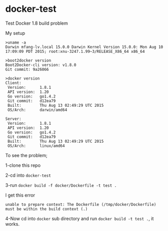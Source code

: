 # docker-test
Test Docker 1.8 build problem

My setup

```
>uname -a
Darwin mfang-lv.local 15.0.0 Darwin Kernel Version 15.0.0: Mon Aug 10 17:09:09 PDT 2015; root:xnu-3247.1.99~3/RELEASE_X86_64 x86_64

>boot2docker version
Boot2Docker-cli version: v1.8.0
Git commit: 9a26066

>docker version
Client:
 Version:      1.8.1
 API version:  1.20
 Go version:   go1.4.2
 Git commit:   d12ea79
 Built:        Thu Aug 13 02:49:29 UTC 2015
 OS/Arch:      darwin/amd64

Server:
 Version:      1.8.1
 API version:  1.20
 Go version:   go1.4.2
 Git commit:   d12ea79
 Built:        Thu Aug 13 02:49:29 UTC 2015
 OS/Arch:      linux/amd64
```

To see the problem;

1-clone this repo

2-cd into ```docker-test```

3-run ```docker build -f docker/Dockerfile -t test .```

I get this error 
```
unable to prepare context: The Dockerfile (/tmp/docker/Dockerfile) must be within the build context (.)
```

4-Now cd into ```docker``` sub directory and run ```docker build -t test .```, it works.

